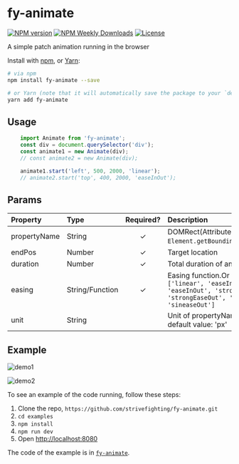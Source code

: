 # fy-animate

[![NPM version](https://badgen.net/npm/v/fy-animate)](https://www.npmjs.com/package/fy-animate)
[![NPM Weekly Downloads](https://badgen.net/npm/dw/fy-animate)](https://www.npmjs.com/package/fy-animate)
[![License](https://badgen.net/npm/license/fy-animate)](https://www.npmjs.com/package/fy-animate)

A simple patch animation running in the browser

Install with [npm](https://www.npmjs.com/), or [Yarn](https://yarnpkg.com/):

```bash
# via npm
npm install fy-animate --save

# or Yarn (note that it will automatically save the package to your `dependencies` in `package.json`)
yarn add fy-animate
```

## Usage

```typescript
    import Animate from 'fy-animate';
    const div = document.querySelector('div');
    const animate1 = new Animate(div);
    // const animate2 = new Animate(div);

    animate1.start('left', 500, 2000, 'linear');
    // animate2.start('top', 400, 2000, 'easeInOut');

```
## Params
| Property | Type | Required? | Description |
|:---|:---|:---:|:---|
| propertyName | String | ✓ | DOMRect(Attributes included in `Element.getBoundingClientRect()`) |
| endPos | Number | ✓ | Target location |
| duration | Number | ✓ | Total duration of animation |
| easing | String/Function | ✓ | Easing function.Or a string from `['linear', 'easeIn', 'easeOut', 'easeInOut', 'strongEaseIn', 'strongEaseOut', 'sineaseIn', 'sineaseOut']`|
| unit | String |  | Unit of propertyName with the default value: 'px' |

## Example

![demo1](https://raw.githubusercontent.com/strivefighting/fy-image/master/assets/1.gif)

![demo2](https://raw.githubusercontent.com/strivefighting/fy-image/master/assets/2.gif)

To see an example of the code running, follow these steps:

1. Clone the repo, `https://github.com/strivefighting/fy-animate.git`
1. `cd examples`
1. `npm install`
1. `npm run dev`
1. Open [http://localhost:8080](http://localhost:8080)

The code of the example is in [`fy-animate`](https://github.com/strivefighting/fy-animate/blob/master/examples).